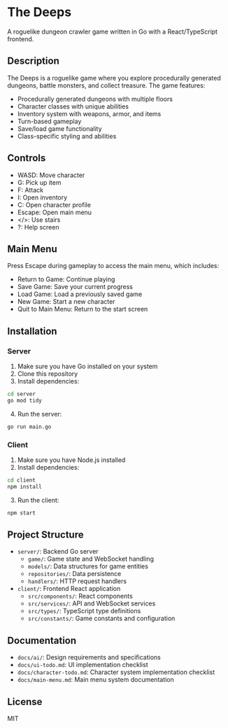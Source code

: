 # The Deeps

A roguelike dungeon crawler game written in Go with a React/TypeScript frontend.

## Description

The Deeps is a roguelike game where you explore procedurally generated dungeons, battle monsters, and collect treasure. The game features:

- Procedurally generated dungeons with multiple floors
- Character classes with unique abilities
- Inventory system with weapons, armor, and items
- Turn-based gameplay
- Save/load game functionality
- Class-specific styling and abilities

## Controls

- WASD: Move character
- G: Pick up item
- F: Attack
- I: Open inventory
- C: Open character profile
- Escape: Open main menu
- </>: Use stairs
- ?: Help screen

## Main Menu

Press Escape during gameplay to access the main menu, which includes:

- Return to Game: Continue playing
- Save Game: Save your current progress
- Load Game: Load a previously saved game
- New Game: Start a new character
- Quit to Main Menu: Return to the start screen

## Installation

### Server
1. Make sure you have Go installed on your system
2. Clone this repository
3. Install dependencies:

```bash
cd server
go mod tidy
```

4. Run the server:

```bash
go run main.go
```

### Client
1. Make sure you have Node.js installed
2. Install dependencies:

```bash
cd client
npm install
```

3. Run the client:

```bash
npm start
```

## Project Structure

- `server/`: Backend Go server
  - `game/`: Game state and WebSocket handling
  - `models/`: Data structures for game entities
  - `repositories/`: Data persistence
  - `handlers/`: HTTP request handlers
- `client/`: Frontend React application
  - `src/components/`: React components
  - `src/services/`: API and WebSocket services
  - `src/types/`: TypeScript type definitions
  - `src/constants/`: Game constants and configuration

## Documentation

- `docs/ai/`: Design requirements and specifications
- `docs/ui-todo.md`: UI implementation checklist
- `docs/character-todo.md`: Character system implementation checklist
- `docs/main-menu.md`: Main menu system documentation

## License

MIT 